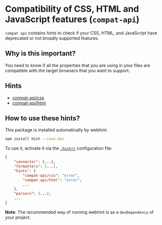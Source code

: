 # Compatibility of CSS, HTML and JavaScript features (`compat-api`)

`compat api` contains hints to check if your CSS, HTML, and JavaScript
have deprecated or not broadly supported features.

## Why is this important?

You need to know if all the properties that you are using in your files
are compatible with the target browsers that you want to support.

## Hints

* [compat-api/css][compat-api-css]
* [compat-api/html][compat-api-html]

## How to use these hints?

This package is installed automatically by webhint:

```bash
npm install hint --save-dev
```

To use it, activate it via the [`.hintrc`][hintrc] configuration file:

```json
{
    "connector": {...},
    "formatters": [...],
    "hints": {
        "compat-api/css": "error",
        "compat-api/html": "error",
        ...
    },
    "parsers": [...],
    ...
}
```

**Note**: The recommended way of running webhint is as a `devDependency` of
your project.

<!-- Link labels: -->

[compat-api-css]: https://github.com/webhintio/hint/blob/HEAD/packages/hint-compat-api/docs/css.md
[compat-api-html]: https://github.com/webhintio/hint/blob/HEAD/packages/hint-compat-api/docs/html.md
[hintrc]: https://webhint.io/docs/user-guide/configuring-webhint/summary/
[npm docs]: https://docs.npmjs.com/cli/install
